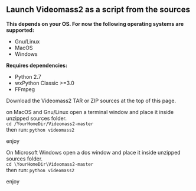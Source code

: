 ## Launch Videomass2 as a script from the sources

**This depends on your OS. For now the following operating systems are supported:**
- Gnu/Linux
- MacOS
- Windows

**Requires dependencies:**
- Python 2.7
- wxPython Classic >=3.0
- FFmpeg

Download the Videomass2 TAR or ZIP sources at the top of this page. 

on MacOS and Gnu/Linux open a terminal window and place it inside unzipped sources folder.   
`cd /YourHomeDir/Videomass2-master`   
then run: `python videomass2`   

enjoy   

On Microsoft Windows open a dos window and place it inside unzipped sources folder.   
`cd \YourHomeDir\Videomass2-master`   
then run: `python videomass2`   

enjoy
